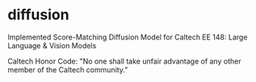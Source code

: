 # diffusion
Implemented Score-Matching Diffusion Model for Caltech EE 148: Large Language &amp; Vision Models

Caltech Honor Code: "No one shall take unfair advantage of any other member of the Caltech community."
